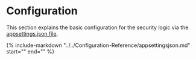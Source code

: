 # Configuration

This section explains the basic configuration for the security logic via the [appsettings.json file](../../Configuration-Reference/appsettingsjson.md#identityoptions).

{%
   include-markdown "../../Configuration-Reference/appsettingsjson.md"
   start="<!--security-start-->"
   end="<!--security-end-->"
%}
